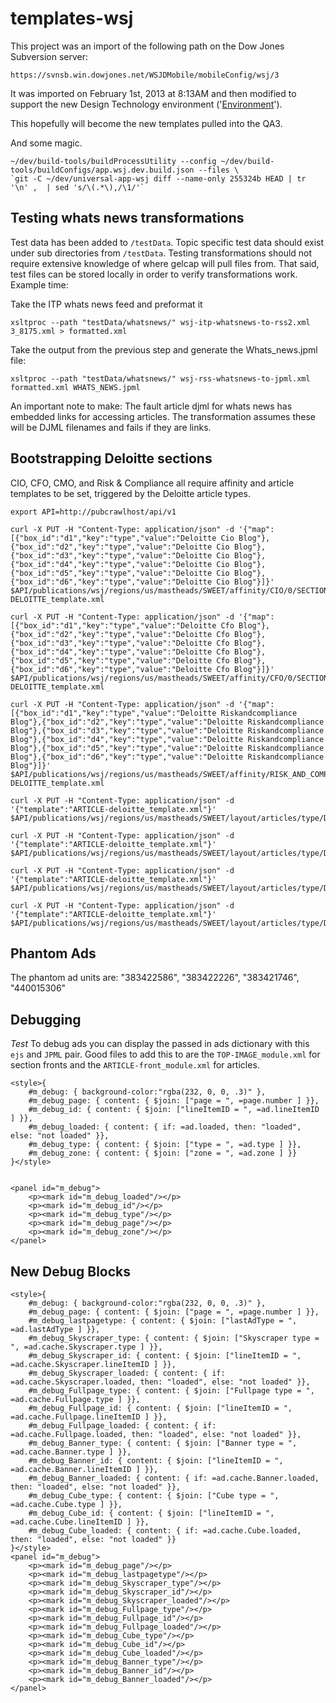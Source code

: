 # templates-wsj

This project was an import of the following path on the Dow Jones Subversion server:

	https://svnsb.win.dowjones.net/WSJDMobile/mobileConfig/wsj/3

It was imported on February 1st, 2013 at 8:13AM and then modified to support the new Design Technology environment ('[Environment](https://github.dowjones.net/designtechnology/Environment)').

This hopefully will become the new templates pulled into the QA3.  

And some magic.

	~/dev/build-tools/buildProcessUtility --config ~/dev/build-tools/buildConfigs/app.wsj.dev.build.json --files \
	`git -C ~/dev/universal-app-wsj diff --name-only 255324b HEAD | tr '\n' ,  | sed 's/\(.*\),/\1/'`

## Testing whats news transformations

Test data has been added to `/testData`.  Topic specific test data should exist under sub directories from `/testData`.  Testing transformations should not require extensive knowledge of where gelcap will pull files from.  That said, test files can be stored locally in order to verify transformations work.  Example time:


Take the ITP whats news feed and preformat it
	
	xsltproc --path "testData/whatsnews/" wsj-itp-whatsnews-to-rss2.xml 3_8175.xml > formatted.xml

Take the output from the previous step and generate the Whats_news.jpml file:

	xsltproc --path "testData/whatsnews/" wsj-rss-whatsnews-to-jpml.xml formatted.xml WHATS_NEWS.jpml

An important note to make: The fault article djml for whats news has embedded links for accessing articles.  The transformation assumes these will be DJML filenames and fails if they are links.


## Bootstrapping Deloitte sections

CIO, CFO, CMO, and Risk & Compliance all require affinity and article templates to be set, triggered by the Deloitte article types.

	export API=http://pubcrawlhost/api/v1

	curl -X PUT -H "Content-Type: application/json" -d '{"map":[{"box_id":"d1","key":"type","value":"Deloitte Cio Blog"},{"box_id":"d2","key":"type","value":"Deloitte Cio Blog"},{"box_id":"d3","key":"type","value":"Deloitte Cio Blog"},{"box_id":"d4","key":"type","value":"Deloitte Cio Blog"},{"box_id":"d5","key":"type","value":"Deloitte Cio Blog"},{"box_id":"d6","key":"type","value":"Deloitte Cio Blog"}]}' $API/publications/wsj/regions/us/mastheads/SWEET/affinity/CIO/0/SECTION-DELOITTE_template.xml

	curl -X PUT -H "Content-Type: application/json" -d '{"map":[{"box_id":"d1","key":"type","value":"Deloitte Cfo Blog"},{"box_id":"d2","key":"type","value":"Deloitte Cfo Blog"},{"box_id":"d3","key":"type","value":"Deloitte Cfo Blog"},{"box_id":"d4","key":"type","value":"Deloitte Cfo Blog"},{"box_id":"d5","key":"type","value":"Deloitte Cfo Blog"},{"box_id":"d6","key":"type","value":"Deloitte Cfo Blog"}]}' $API/publications/wsj/regions/us/mastheads/SWEET/affinity/CFO/0/SECTION-DELOITTE_template.xml

	curl -X PUT -H "Content-Type: application/json" -d '{"map":[{"box_id":"d1","key":"type","value":"Deloitte Riskandcompliance Blog"},{"box_id":"d2","key":"type","value":"Deloitte Riskandcompliance Blog"},{"box_id":"d3","key":"type","value":"Deloitte Riskandcompliance Blog"},{"box_id":"d4","key":"type","value":"Deloitte Riskandcompliance Blog"},{"box_id":"d5","key":"type","value":"Deloitte Riskandcompliance Blog"},{"box_id":"d6","key":"type","value":"Deloitte Riskandcompliance Blog"}]}' $API/publications/wsj/regions/us/mastheads/SWEET/affinity/RISK_AND_COMPLIANCE/0/SECTION-DELOITTE_template.xml

	curl -X PUT -H "Content-Type: application/json" -d '{"template":"ARTICLE-deloitte_template.xml"}' $API/publications/wsj/regions/us/mastheads/SWEET/layout/articles/type/Deloitte%20Cio%20Blog

	curl -X PUT -H "Content-Type: application/json" -d '{"template":"ARTICLE-deloitte_template.xml"}' $API/publications/wsj/regions/us/mastheads/SWEET/layout/articles/type/Deloitte%20Cfo%20Blog

	curl -X PUT -H "Content-Type: application/json" -d '{"template":"ARTICLE-deloitte_template.xml"}' $API/publications/wsj/regions/us/mastheads/SWEET/layout/articles/type/Deloitte%20Cmo%20Blog

	curl -X PUT -H "Content-Type: application/json" -d '{"template":"ARTICLE-deloitte_template.xml"}' $API/publications/wsj/regions/us/mastheads/SWEET/layout/articles/type/Deloitte%20Riskandcompliance%20Blog

## Phantom Ads

The phantom ad units are: "383422586", "383422226", "383421746", "440015306"

## Debugging
*Test*
To debug ads you can display the passed in ads dictionary with this `ejs` and `JPML` pair. Good files to add this to are the `TOP-IMAGE_module.xml` for section fronts and the `ARTICLE-front_module.xml` for articles.

	<style>{
		#m_debug: { background-color:"rgba(232, 0, 0, .3)" },
		#m_debug_page: { content: { $join: ["page = ", =page.number ] }},
		#m_debug_id: { content: { $join: ["lineItemID = ", =ad.lineItemID ] }},
		#m_debug_loaded: { content: { if: =ad.loaded, then: "loaded", else: "not loaded" }},
		#m_debug_type: { content: { $join: ["type = ", =ad.type ] }},
		#m_debug_zone: { content: { $join: ["zone = ", =ad.zone ] }}
	}</style>


	<panel id="m_debug">
		<p><mark id="m_debug_loaded"/></p>
		<p><mark id="m_debug_id"/></p>
		<p><mark id="m_debug_type"/></p>
		<p><mark id="m_debug_page"/></p>
		<p><mark id="m_debug_zone"/></p>
	</panel>

## New Debug Blocks

	<style>{
		#m_debug: { background-color:"rgba(232, 0, 0, .3)" },
		#m_debug_page: { content: { $join: ["page = ", =page.number ] }},
		#m_debug_lastpagetype: { content: { $join: ["lastAdType = ", =ad.lastAdType ] }},
		#m_debug_Skyscraper_type: { content: { $join: ["Skyscraper type = ", =ad.cache.Skyscraper.type ] }},
		#m_debug_Skyscraper_id: { content: { $join: ["lineItemID = ", =ad.cache.Skyscraper.lineItemID ] }},
		#m_debug_Skyscraper_loaded: { content: { if: =ad.cache.Skyscraper.loaded, then: "loaded", else: "not loaded" }},
		#m_debug_Fullpage_type: { content: { $join: ["Fullpage type = ", =ad.cache.Fullpage.type ] }},
		#m_debug_Fullpage_id: { content: { $join: ["lineItemID = ", =ad.cache.Fullpage.lineItemID ] }},
		#m_debug_Fullpage_loaded: { content: { if: =ad.cache.Fullpage.loaded, then: "loaded", else: "not loaded" }},
		#m_debug_Banner_type: { content: { $join: ["Banner type = ", =ad.cache.Banner.type ] }},
		#m_debug_Banner_id: { content: { $join: ["lineItemID = ", =ad.cache.Banner.lineItemID ] }},
		#m_debug_Banner_loaded: { content: { if: =ad.cache.Banner.loaded, then: "loaded", else: "not loaded" }},
		#m_debug_Cube_type: { content: { $join: ["Cube type = ", =ad.cache.Cube.type ] }},
		#m_debug_Cube_id: { content: { $join: ["lineItemID = ", =ad.cache.Cube.lineItemID ] }},
		#m_debug_Cube_loaded: { content: { if: =ad.cache.Cube.loaded, then: "loaded", else: "not loaded" }}
	}</style>
	<panel id="m_debug">
		<p><mark id="m_debug_page"/></p>
		<p><mark id="m_debug_lastpagetype"/></p>
		<p><mark id="m_debug_Skyscraper_type"/></p>
		<p><mark id="m_debug_Skyscraper_id"/></p>
		<p><mark id="m_debug_Skyscraper_loaded"/></p>
		<p><mark id="m_debug_Fullpage_type"/></p>
		<p><mark id="m_debug_Fullpage_id"/></p>
		<p><mark id="m_debug_Fullpage_loaded"/></p>
		<p><mark id="m_debug_Cube_type"/></p>
		<p><mark id="m_debug_Cube_id"/></p>
		<p><mark id="m_debug_Cube_loaded"/></p>
		<p><mark id="m_debug_Banner_type"/></p>
		<p><mark id="m_debug_Banner_id"/></p>
		<p><mark id="m_debug_Banner_loaded"/></p>
	</panel>

